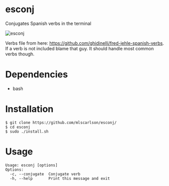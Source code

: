 # esconj
Conjugates Spanish verbs in the terminal

![esconj](https://mcarlson.xyz/img/esconj.png)

Verbs file from here: https://github.com/ghidinelli/fred-jehle-spanish-verbs. If a verb is not included blame that guy. It should handle most common verbs though.

# Dependencies
* bash

# Installation
```shell
$ git clone https://github.com/mlscarlson/esconj/
$ cd esconj
$ sudo ./install.sh
```

# Usage
```
Usage: esconj [options]
Options:
  -c, --conjugate  Conjugate verb
  -h, --help       Print this message and exit
```
